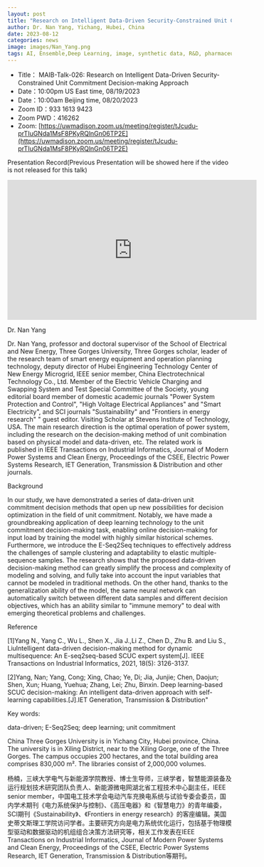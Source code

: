 ```yaml
---
layout: post
title: "Research on Intelligent Data-Driven Security-Constrained Unit Commitment Decision-making Approach"
author: Dr. Nan Yang, Yichang, Hubei, China
date: 2023-08-12
categories: news
image: images/Nan_Yang.png
tags: AI, Ensemble,Deep Learning, image, synthetic data, R&D, pharmaceutical, biomedicine, Long-tailed learning, Deep Learning, Artificialo Inteligence and Artifical Consciousness
---
```


- Title： MAIB-Talk-026: Research on Intelligent Data-Driven Security-Constrained Unit Commitment Decision-making Approach
- Date：10:00pm US East time, 08/19/2023
- Date：10:00am Beijing time, 08/20/2023
- Zoom  ID：933 1613 9423
- Zoom PWD：416262
- Zoom: [https://uwmadison.zoom.us/meeting/register/tJcudu-prTIuGNda1MsF8PKyRQlnGn06TP2E](https://uwmadison.zoom.us/meeting/register/tJcudu-prTIuGNda1MsF8PKyRQlnGn06TP2E)

Presentation Record(Previous Presentation will be showed here if the video is not released for this talk)

<p align="center">
<iframe width="560" height="315" src="https://www.youtube.com/embed/zKL0kImDrpc" title="YouTube video player" frameborder="0" allow="accelerometer; autoplay; clipboard-write; encrypted-media; gyroscope; picture-in-picture" allowfullscreen></iframe>
</p>

Dr. Nan Yang

Dr. Nan Yang, professor and doctoral supervisor of the School of Electrical and New Energy, Three Gorges University, Three Gorges scholar, leader of the research team of smart energy equipment and operation planning technology, deputy director of Hubei Engineering Technology Center of New Energy Microgrid, IEEE senior member, China Electrotechnical Technology Co., Ltd. Member of the Electric Vehicle Charging and Swapping System and Test Special Committee of the Society, young editorial board member of domestic academic journals "Power System Protection and Control", "High Voltage Electrical Appliances" and "Smart Electricity", and SCI journals "Sustainability" and "Frontiers in energy research" " guest editor. Visiting Scholar at Stevens Institute of Technology, USA. The main research direction is the optimal operation of power system, including the research on the decision-making method of unit combination based on physical model and data-driven, etc. The related work is published in IEEE Transactions on Industrial Informatics, Journal of Modern Power Systems and Clean Energy, Proceedings of the CSEE, Electric Power Systems Research, IET Generation, Transmission & Distribution and other journals.

Background

In our study, we have demonstrated a series of data-driven unit commitment decision methods that open up new possibilities for decision optimization in the field of unit commitment. Notably, we have made a groundbreaking application of deep learning technology to the unit commitment decision-making task, enabling online decision-making for input load by training the model with highly similar historical schemes. Furthermore, we introduce the E-Seq2Seq techniques to effectively address the challenges of sample clustering and adaptability to elastic multiple-sequence samples. The research shows that the proposed data-driven decision-making method can greatly simplify the process and complexity of modeling and solving, and fully take into account the input variables that cannot be modeled in traditional methods. On the other hand, thanks to the generalization ability of the model, the same neural network can automatically switch between different data samples and different decision objectives, which has an ability similar to "immune memory" to deal with emerging theoretical problems and challenges.

Reference

[1]Yang N., Yang C., Wu L., Shen X., Jia J.,Li Z., Chen D., Zhu B. and Liu S., LiuIntelligent data-driven decision-making method for dynamic multisequence: An E-seq2seq-based SCUC expert system[J]. IEEE Transactions on Industrial Informatics, 2021, 18(5): 3126-3137.

[2]Yang, Nan; Yang, Cong; Xing, Chao; Ye, Di; Jia, Junjie; Chen, Daojun; Shen, Xun; Huang, Yuehua; Zhang, Lei; Zhu, Binxin. Deep learning-based SCUC decision-making: An intelligent data-driven approach with self-learning capabilities.[J].IET Generation, Transmission & Distribution"


Key words:

data-driven; E-Seq2Seq; deep learning; unit commitment

China Three Gorges University is in Yichang City, Hubei province, China. The university is in Xiling District, near to the Xiling Gorge, one of the Three Gorges. The campus occupies 200 hectares, and the total building area comprises 830,000 m². The libraries consist of 2,000,000 volumes.

杨楠，三峡大学电气与新能源学院教授、博士生导师，三峡学者，智慧能源装备及运行规划技术研究团队负责人、新能源微电网湖北省工程技术中心副主任，IEEE senior member，中国电工技术学会电动汽车充换电系统与试验专委会委员，国内学术期刊《电力系统保护与控制》、《高压电器》和《智慧电力》的青年编委，SCI期刊《Sustainability》、《Frontiers in energy research》的客座编辑。美国史蒂文斯理工学院访问学者。主要研究方向是电力系统优化运行，包括基于物理模型驱动和数据驱动的机组组合决策方法研究等，相关工作发表在IEEE Transactions on Industrial Informatics, Journal of Modern Power Systems and Clean Energy, Proceedings of the CSEE, Electric Power Systems Research, IET Generation, Transmission & Distribution等期刊。


